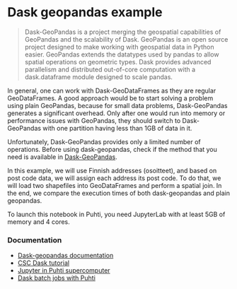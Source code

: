 # Dask geopandas example
> Dask-GeoPandas is a project merging the geospatial capabilities of GeoPandas and the scalability of Dask. GeoPandas is an open source project designed to make working with geospatial data in Python easier. GeoPandas extends the datatypes used by pandas to allow spatial operations on geometric types. Dask provides advanced parallelism and distributed out-of-core computation with a dask.dataframe module designed to scale pandas. 

In general, one can work with Dask-GeoDataFrames as they are regular GeoDataFrames. A good approach would be to start solving a problem using plain GeoPandas, because for small data problems, Dask-GeoPandas generates a significant overhead. Only after one would run into memory or performance issues with GeoPandas, they should switch to Dask-GeoPandas with one partition having less than 1GB of data in it.

Unfortunately, Dask-GeoPandas provides only a limited number of operations. Before using dask-geopandas, check if the method that you need is available in [Dask-GeoPandas](https://dask-geopandas.readthedocs.io/en/stable/api.html).

In this example, we will use Finnish addresses (osoitteet), and based on post code data, we will assign each address its post code. To do that, we will load two shapefiles into GeoDataFrames and perform a spatial join. In the end, we compare the execution times of both dask-geopandas and plain geopandas.

To launch this notebook in Puhti, you need JupyterLab with at least 5GB of memory and 4 cores.

### Documentation
- [Dask-geopandas documentation](https://dask-geopandas.readthedocs.io/en/stable/)
- [CSC Dask tutorial](https://docs.csc.fi/support/tutorials/dask-python/)
- [Jupyter in Puhti supercomputer](https://docs.csc.fi/computing/webinterface/jupyter/)
- [Dask batch jobs with Puhti](https://github.com/csc-training/geocomputing/tree/master/python/puhti/05_parallel_dask)
